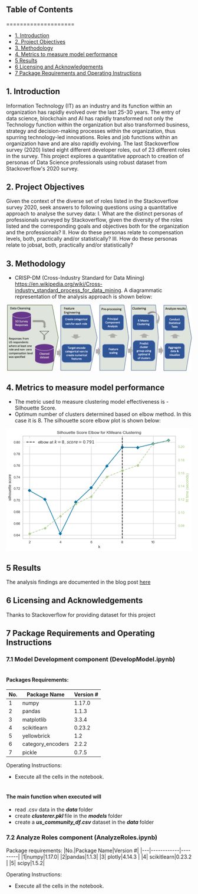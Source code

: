 ## Table of Contents
====================
* [1. Introduction](https://github.com/pravin096/quant_approach_to_persona_development/blob/main/README.md#1-introduction)
* [2. Project Objectives](https://github.com/pravin096/quant_approach_to_persona_development/blob/main/README.md#2-project-objectives)
* [3. Methodology](https://github.com/pravin096/quant_approach_to_persona_development/blob/main/README.md#3-methodology)
* [4. Metrics to measure model performance](https://github.com/pravin096/quant_approach_to_persona_development/blob/main/README.md#4-metrics-to-measure-model-performance)
* [5 Results](https://github.com/pravin096/quant_approach_to_persona_development/blob/main/README.md#5-results)
* [6 Licensing and Acknowledgements](https://github.com/pravin096/quant_approach_to_persona_development/blob/main/README.md#6-licensing-and-acknowledgements)
* [7 Package Requirements and Operating Instructions](https://github.com/pravin096/quant_approach_to_persona_development/blob/main/README.md#7-package-requirements-and-operating-instructions)
    

## 1. Introduction

Information Technology (IT) as an industry and its function within an organization has rapidly evolved over the last 25-30 years. The entry of data science, blockchain and AI has rapidly transformed not only the Technology function within the organization but also transformed business, strategy and decision-making processes within the organization, thus spurring technology-led innovations. Roles and job functions within an organization have and are also rapidly evolving. The last Stackoverflow survey (2020) listed eight different developer roles, out of 23 different roles in the survey. This project explores a quantitative approach to creation of personas of Data Science professionals using 
robust dataset from Stackoverflow's 2020 survey. 
   
 

## 2. Project Objectives

Given the context of the diverse set of roles listed in the Stackoverflow survey 2020, seek answers to following questions using a quantitative approach to analyse the survey data:
I.	What are the distinct personas of professionals surveyed by Stackoverflow, given the diversity of the roles listed and the corresponding goals and objectives both for the organization and the professionals?
II.	How do these personas relate to compensation levels, both, practically and/or statistically?
III.	How do these personas relate to jobsat, both, practically and/or statistically?


## 3. Methodology 
* CRISP-DM (Cross-Industry Standard for Data Mining) https://en.wikipedia.org/wiki/Cross-industry_standard_process_for_data_mining. A diagrammatic representation of the analysis approach is shown below:
<img alt="Diagrammatic representation of the analysis approach" src="static/QuantAnalysisApproach.png" title = "Model Dev and Analysis Approach"/>


## 4. Metrics to measure model performance 
* The metric used to measure clustering model effectiveness is - Silhouette Score.
* Optimum number of clusters determined based on elbow method. In this case it is 8. The silhouette score elbow plot is shown below:
<img alt="Silhouette score elbow for K Means clusetring" src="static/SilhouetteScoreElbowforKMeansClustering" title = "Silhouette Score Elbow Plot"/>     


## 5 Results
The analysis findings are documented in the blog post [here](https://medium.com/@pravinsubs/understanding-the-data-science-professional-a-data-driven-approach-to-creating-personas-of-data-5e42c1440f34)

## 6 Licensing and Acknowledgements
Thanks to Stackoverflow for providing dataset for this project 

## 7 Package Requirements and Operating Instructions
### 7.1 Model Development component (DevelopModel.ipynb)

#### <br> Packages Requirements:
|No.|Package Name|Version #|
|---|------------|---------|
|1|numpy|1.17.0|
|2|pandas|1.1.3|
|3| matplotlib|3.3.4 |
|4| scikitlearn|0.23.2 |
|5| yellowbrick|1.2|
|6| category_encoders|2.2.2| 
|7| pickle|0.7.5 |


Operating Instructions:

* Execute all the cells in the notebook. 

#### <br> The main function when executed will 
- read .csv data in the <strong><em>data </em> </strong> folder 
- create <strong><em>clusterer.pkl</em> </strong> file in the <strong><em>models</em> </strong> folder
- create a <strong><em>us_community_df.csv</em> </strong> dataset in the <strong><em>data </em> </strong> folder


### 7.2 Analyze Roles component (AnalyzeRoles.ipynb)


Package requirements:
|No.|Package Name|Version #|
|---|------------|---------|
|1|numpy|1.17.0|
|2|pandas|1.1.3|
|3| plotly|4.14.3 |
|4| scikitlearn|0.23.2 |
|5| scipy|1.5.2|

Operating Instructions:
* Execute all the cells in the notebook.
